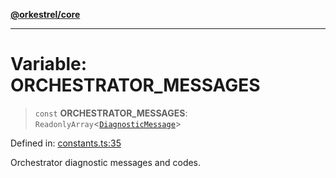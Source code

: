 [**@orkestrel/core**](../index.md)

***

# Variable: ORCHESTRATOR\_MESSAGES

> `const` **ORCHESTRATOR\_MESSAGES**: `ReadonlyArray`\<[`DiagnosticMessage`](../interfaces/DiagnosticMessage.md)\>

Defined in: [constants.ts:35](https://github.com/orkestrel/core/blob/076093e61b67cd3d4198b173439f047ddbc97abc/src/constants.ts#L35)

Orchestrator diagnostic messages and codes.
